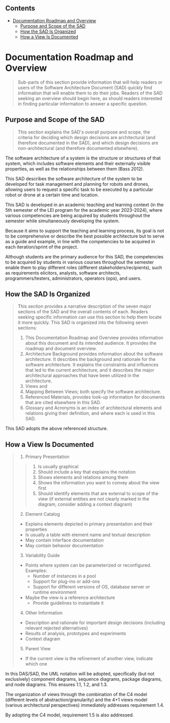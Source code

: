 ## Contents
- [Documentation Roadmap and Overview](#documentation-roadmap-and-overview)
	- [Purpose and Scope of the SAD](#purpose-and-scope-of-the-sad)
	- [How the SAD Is Organized](#how-the-sad-is-organized)
	- [How a View Is Documented](#how-a-view-is-documented)

# Documentation Roadmap and Overview

> Sub-parts of this section provide information that will help readers or users of the Software Architecture Document (SAD) quickly find information that will enable them to do their jobs. Readers of the SAD seeking an overview should begin here, as should readers interested in finding particular information to answer a specific question.

## Purpose and Scope of the SAD
> This section explains the SAD's overall purpose and scope, the criteria for deciding which design decisions are architectural (and therefore documented in the SAD), and which design decisions are non-architectural (and therefore documented elsewhere).

The software architecture of a system is the structure or structures of that system, which includes software elements and their externally visible properties, as well as the relationships between them (Bass 2012).

This SAD describes the software architecture of the system to be developed for task management and planning for robots and drones, allowing users to request a specific task to be executed by a particular robot or drone at a certain time and location.

This SAD is developed in an academic teaching and learning context (in the 5th semester of the LEI program for the academic year 2023-2024), where various competencies are being acquired by students throughout the semester while simultaneously developing the system.

Because it aims to support the teaching and learning process, its goal is not to be comprehensive or describe the best possible architecture but to serve as a guide and example, in line with the competencies to be acquired in each iteration/sprint of the project.

Although students are the primary audience for this SAD, the competencies to be acquired by students in various courses throughout the semester enable them to play different roles (different stakeholders/recipients), such as requirements elicitors, analysts, software architects, programmers/testers, administrators, operators (ops), and users.

## How the SAD Is Organized
>This section provides a narrative description of the seven major sections of the SAD and the overall contents of each. Readers seeking specific information can use this section to help them locate it more quickly.
>This SAD is organized into the following seven sections:
> 1. This Documentation Roadmap and Overview provides information about this document and its intended audience. It provides the roadmap and document overview.
> 2. Architecture Background provides information about the software architecture. It describes the background and rationale for the software architecture. It explains the constraints and influences that led to the current architecture, and it describes the major architectural approaches that have been utilized in the architecture.
> 3. Views and
> 4. Mapping Between Views; both specify the software architecture.
> 5. Referenced Materials, provides look-up information for documents that are cited elsewhere in this SAD.
> 6. Glossary and Acronyms is an index of architectural elements and relations giving their definition, and where each is used in this SAD.

This SAD adopts the above referenced structure.

## How a View Is Documented
>1. Primary Presentation
>> 1. Is usually graphical
>> 2. Should include a key that explains the notation
>> 3. Shows elements and relations among them
>> 4. Shows the information you want to convey about the view first
>> 5. Should identify elements that are external to scope of the view (if external entities are not clearly marked in the diagram, consider adding a context diagram)
> 2. Element Catalog
>	- Explains elements depicted in primary presentation and their properties
>	- Is usually a table with element name and textual description
>	- May contain interface documentation
>	- May contain behavior documentation
> 3. Variability Guide
>	- Points where system can be parameterized or reconfigured. Examples:
>		- Number of instances in a pool
>		- Support for plug-ins or add-ons
>		- Support for different versions of OS, database server or runtime environment
>	- Maybe the view is a reference architecture
>		- Provide guidelines to instantiate it
> 4. Other Information
>	- Description and rationale for important design decisions (including relevant rejected alternatives)
>	- Results of analysis, prototypes and experiments
>	- Context diagram
> 5. Parent View
>	- If the current view is the refinement of another view, indicate which one

In this DAS/SAD, the UML notation will be adopted, specifically (but not exclusively) component diagrams, sequence diagrams, package diagrams, and node diagrams. This ensures 1.1, 1.2, and 1.3.

The organization of views through the combination of the C4 model (different levels of abstraction/granularity) and the 4+1 views model (various architectural perspectives) immediately addresses requirement 1.4.

By adopting the C4 model, requirement 1.5 is also addressed.